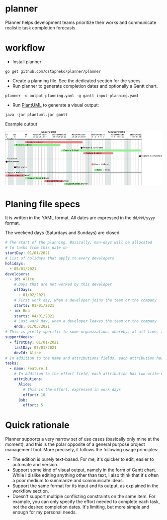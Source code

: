 # planner

Planner helps development teams prioritize their works and communicate realistic task completion forecasts.

# workflow

- Install planner
```shell script
go get github.com/ostapneko/planner/planner
```
- Create a planning file. See the dedicated section for the specs.
- Run planner to generate completion dates and optionally a Gantt chart.
```shell script
planner -o output-planning.yaml -g gantt input-planning.yaml
```
- Run [PlantUML](https://plantuml.com/) to generate a visual output:
```shell script
java -jar plantuml.jar gantt
```
Example output

![Gantt chart](doc/example-gantt.png "Gantt chart")

# Planing file specs

It is written in the YAML format. All dates are expressed in the `dd/MM/yyyy` format.

The weekend days (Saturdays and Sundays) are closed.

```yaml
# The start of the planning. Basically, man-days will be allocated
# to tasks from this date on
startDay: 01/01/2021
# List of holidays that apply to every developers
holidays:
  - 05/01/2021
developers:
  - id: Alice
    # Days that are not worked by this developer
    offDays:
      - 01/02/2021
    # First work day, when a developer joins the team or the company
    starts: 01/01/2021
  - id: Bob
    starts: 04/01/2021
    # Last work day, when a developer leaves the team or the company
    ends: 01/03/2021
# This is pretty specific to some organization, whereby, at all time, a developer is pulled from feature work in order to work exclusively on support duties.
supportWeeks:
  - firstDay: 01/01/2021
    lastDay: 07/01/2021
    devId: Alice
# In addition to the name and attributions fields, each attribution has a write-only field: lastDay. This fields is computed by planner, and overwritten if filled.
tasks:
  - name: Feature 1
    # In addition to the effort field, each attribution has two write-only fields, firstDay and lastDay. These fields are computed by planner, and overwritten if filled.
    attributions:
      Alice:
        # This is the effort, expressed in work days
        effort: 10
      Bob:
        effort: 5
```

# Quick rationale

Planner supports a very narrow set of use cases (basically only mine at the moment), and this is the polar opposite of a general purpose project management tool. More precisely, it follows the following usage principles:
- The edition is purely text-based. For me, it's quicker to edit, easier to automate and version.
- Support some kind of visual output, namely in the form of Gantt chart. While I dislike editing anything other than text, I also think that it's often a poor medium to summarize and communicate ideas.
- Support the same format for its input and its output, as explained in the workflow section.
- Doesn't support multiple conflicting constraints on the same item. For example, you can only specify the effort needed to complete each task, not the desired completion dates. It's limiting, but more simple and enough for my personal needs.
